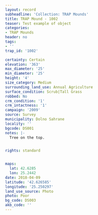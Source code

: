 ```yaml
---
layout: record
subheadline: 'Collection: TRAP Mounds'
title: TRAP Mound - 1002
teaser: Test example of object
categories:
- TRAP Mounds
header: no
tags:
- ''
trap_id: '1002'

certainty: Certain
elevation: '363'
max_diameter: '25'
min_diameter: '25'
height: '4'
size_category: Medium
surrounding_land_use: Annual Agriculture
surface_condition: Scrub|Tall Grass
robbed: No
crm_condition: '1'
crm_intactness: '1'
campaign: '2009'
source: Survey
municipality: Dolno Sahrane
locality: ''
bgcode: DS001
notes: |-
  Tree on the top.


rights: standard


maps:
  lat: 42.6285
  lon: 25.2442
date: 2018-04-09
latitude: '42.626585'
longitude: '25.250297'
land_use_source: Photo
photo: Poor
bg_code: DS003
akb_code: ''
---
```

